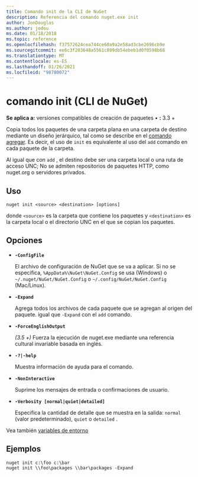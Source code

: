 ```yaml
---
title: Comando init de la CLI de NuGet
description: Referencia del comando nuget.exe init
author: JonDouglas
ms.author: jodou
ms.date: 01/18/2018
ms.topic: reference
ms.openlocfilehash: f37572624cea744ce60a9a2e58ad3cbe2696cb9e
ms.sourcegitcommit: ee6c3f203648a5561c809db54ebeb1d0f0598b68
ms.translationtype: MT
ms.contentlocale: es-ES
ms.lasthandoff: 01/26/2021
ms.locfileid: "98780072"
---
```

# <a name="init-command-nuget-cli"></a>comando init (CLI de NuGet)

**Se aplica a:** versiones compatibles de creación de paquetes &bullet; **:** 3.3 +

Copia todos los paquetes de una carpeta plana en una carpeta de destino mediante un diseño jerárquico, tal como se describe en el [comando agregar](cli-ref-add.md). Es decir, el uso de `init` es equivalente al uso del `add` comando en cada paquete de la carpeta.

Al igual que con `add` , el destino debe ser una carpeta local o una ruta de acceso UNC; No se admiten repositorios de paquetes HTTP, como nuget.org o servidores privados.

## <a name="usage"></a>Uso

```cli
nuget init <source> <destination> [options]
```

donde `<source>` es la carpeta que contiene los paquetes y `<destination>` es la carpeta local o el directorio UNC en el que se copian los paquetes.

## <a name="options"></a>Opciones

- **`-ConfigFile`**

  El archivo de configuración de NuGet que se va a aplicar. Si no se especifica, `%AppData%\NuGet\NuGet.Config` se usa (Windows) o `~/.nuget/NuGet/NuGet.Config` o `~/.config/NuGet/NuGet.Config` (Mac/Linux).

- **`-Expand`**

  Agrega todos los archivos de cada paquete que se agregan al origen del paquete. igual que `-Expand` con el `add` comando.

- **`-ForceEnglishOutput`**

  *(3.5 +)* Fuerza la ejecución de nuget.exe mediante una referencia cultural invariable basada en inglés.

- **`-?|-help`**

  Muestra información de ayuda para el comando.

- **`-NonInteractive`**

  Suprime los mensajes de entrada o confirmaciones de usuario.

- **`-Verbosity [normal|quiet|detailed]`**

  Especifica la cantidad de detalle que se muestra en la salida: `normal` (valor predeterminado), `quiet` o `detailed` .

Vea también [variables de entorno](cli-ref-environment-variables.md)

## <a name="examples"></a>Ejemplos

```cli
nuget init c:\foo c:\bar
nuget init \\foo\packages \\bar\packages -Expand
```
